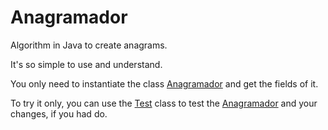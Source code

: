 
# Anagramador
Algorithm in Java to create anagrams.

It's so simple to use and understand.

You only need to instantiate the class [Anagramador](https://github.com/jtpdev/anagramador/blob/master/anagramador/src/main/java/com/harbor/anagramador/Anagramador.java) and get the fields of it.

To try it only, you can use the [Test](https://github.com/jtpdev/anagramador/blob/master/anagramador/src/test/java/com/harbor/anagramador/Test.java) class to test the [Anagramador](https://github.com/jtpdev/anagramador/blob/master/anagramador/src/main/java/com/harbor/anagramador/Anagramador.java) and your changes, if you had do.
